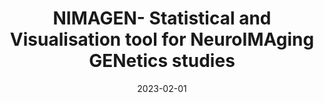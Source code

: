 ---
title: NIMAGEN- Statistical and Visualisation tool for NeuroIMAging GENetics studies
tags: [python, package, visualisation]
image: https://github.com/lehai-ml/nimagen/raw/main/images/brainmaps.png
external_url: https://github.com/lehai-ml/nimagen
date: 2023-02-01
pinned: true
type: project
---